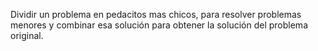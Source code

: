 Dividir un problema en pedacitos mas chicos, para resolver problemas menores y combinar esa solución para obtener la solución del problema original.
